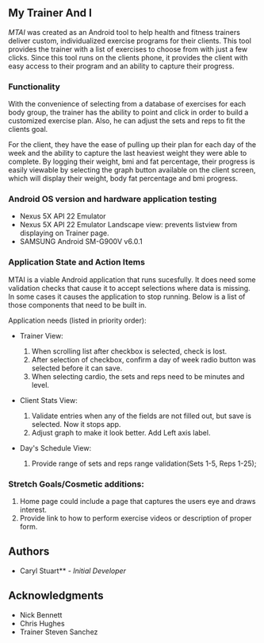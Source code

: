 ## My Trainer And I 

_MTAI_ was created as an Android tool to help health and fitness trainers deliver custom, individualized exercise programs for their clients.  This tool provides the trainer with a list of exercises to choose from with just a few clicks.  Since this tool runs
on the clients phone, it provides the client with easy access to their program and an ability to capture their progress.

### Functionality

With the convenience of selecting from a database of exercises for each body group, the trainer has the ability to point and click in 
order to build a customized exercise plan.  Also, he can adjust the sets and reps to fit the clients goal.  

For the client, they have the ease of pulling up their plan for each day of the week and the ability to capture the last heaviest 
weight they were able to complete.  By logging their weight, bmi and fat percentage, their progress is easily 
viewable by selecting the graph button available on the client screen, which will display their weight, body fat percentage and 
bmi progress.

### Android OS version and hardware application testing
* Nexus 5X API 22 Emulator
* Nexus 5X API 22 Emulator Landscape view: prevents listview from displaying on Trainer page.
* SAMSUNG Android SM-G900V v6.0.1
  
### Application State and Action Items

MTAI is a viable Android application that runs sucesfully.  It does need some validation checks that cause it to accept
selections where data is missing.  In some cases it causes the application to stop running.  Below is a list of those 
components that need to be built in.

Application needs (listed in priority order):

* Trainer View:
  1) When scrolling list after checkbox is selected, check is lost.
  2) After selection of checkbox, confirm a day of week radio button was selected before it can save.
  3) When selecting cardio, the sets and reps need to be minutes and level.
  
* Client Stats View:
  1) Validate entries when any of the fields are not filled out, but save is selected. Now it stops app.
  2) Adjust graph to make it look better.  Add Left axis label. 
  
* Day's Schedule View:
  1) Provide range of sets and reps range validation(Sets 1-5, Reps 1-25);

### Stretch Goals/Cosmetic additions:
1) Home page could include a page that captures the users eye and draws interest.
2) Provide link to how to perform exercise videos or description of proper form.

## Authors

* Caryl Stuart** - *Initial Developer* 

## Acknowledgments

* Nick Bennett
* Chris Hughes
* Trainer Steven Sanchez 
